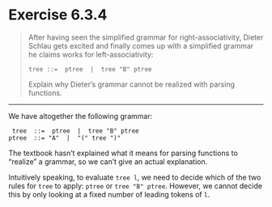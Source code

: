 # Exercise 6.3.4

> After having seen the simplified grammar for right-associativity, Dieter Schlau gets excited and finally comes up with a simplified grammar he claims works for left-associativity:
> ```t
> tree ::=  ptree  |  tree "B" ptree
> ```
> Explain why Dieter’s grammar cannot be realized with parsing functions.

---

We have altogether the following grammar:
```text
 tree  ::=  ptree  |  tree "B" ptree
ptree  ::= "A"  |  "(" tree ")"
```

The textbook hasn’t explained what it means for parsing functions to “realize” a grammar, so we can’t give an actual explanation.

Intuitively speaking, to evaluate `tree l`, we need to decide which of the two rules for `tree` to apply:
`ptree` or `tree "B" ptree`.
However, we cannot decide this by only looking at a fixed number of leading tokens of `l`.
